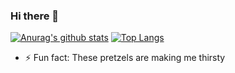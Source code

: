 ### Hi there 👋

[![Anurag's github stats](https://github-readme-stats.vercel.app/api?username=sebrock&theme=great-gatsby&show_icons=true)](https://github.com/anuraghazra/github-readme-stats)
[![Top Langs](https://github-readme-stats.vercel.app/api/top-langs/?username=sebrock&layout=compact)](https://github.com/anuraghazra/github-readme-stats)

- ⚡ Fun fact: These pretzels are making me thirsty
<!--
**sebrock/sebrock** is a ✨ _special_ ✨ repository because its `README.md` (this file) appears on your GitHub profile.

Here are some ideas to get you started:

- 🔭 I’m currently working on ...
- 🌱 I’m currently learning ...
- 👯 I’m looking to collaborate on ...
- 🤔 I’m looking for help with ...
- 💬 Ask me about ...
- 📫 How to reach me: ...
- 😄 Pronouns: ...
- ⚡ Fun fact: ...
-->
